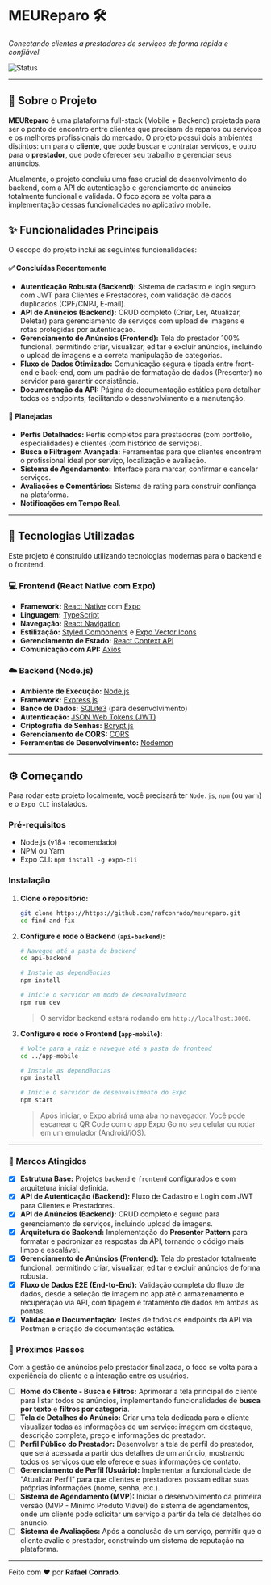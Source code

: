 # MEUReparo 🛠️

_Conectando clientes a prestadores de serviços de forma rápida e confiável._

![Status](https://img.shields.io/badge/Status-Em%20desenvolvimento-yellow)

---

## 📝 Sobre o Projeto

**MEUReparo** é uma plataforma full-stack (Mobile + Backend) projetada para ser o ponto de encontro entre clientes que precisam de reparos ou serviços e os melhores profissionais do mercado. O projeto possui dois ambientes distintos: um para o **cliente**, que pode buscar e contratar serviços, e outro para o **prestador**, que pode oferecer seu trabalho e gerenciar seus anúncios.

Atualmente, o projeto concluiu uma fase crucial de desenvolvimento do backend, com a API de autenticação e gerenciamento de anúncios totalmente funcional e validada. O foco agora se volta para a implementação dessas funcionalidades no aplicativo mobile.

## ✨ Funcionalidades Principais

O escopo do projeto inclui as seguintes funcionalidades:

#### ✅ Concluídas Recentemente

- **Autenticação Robusta (Backend):** Sistema de cadastro e login seguro com JWT para Clientes e Prestadores, com validação de dados duplicados (CPF/CNPJ, E-mail).
- **API de Anúncios (Backend):** CRUD completo (Criar, Ler, Atualizar, Deletar) para gerenciamento de serviços com upload de imagens e rotas protegidas por autenticação.
- **Gerenciamento de Anúncios (Frontend):** Tela do prestador 100% funcional, permitindo criar, visualizar, editar e excluir anúncios, incluindo o upload de imagens e a correta manipulação de categorias.
- **Fluxo de Dados Otimizado:** Comunicação segura e tipada entre front-end e back-end, com um padrão de formatação de dados (Presenter) no servidor para garantir consistência.
- **Documentação da API:** Página de documentação estática para detalhar todos os endpoints, facilitando o desenvolvimento e a manutenção.

#### 📝 Planejadas

- **Perfis Detalhados:** Perfis completos para prestadores (com portfólio, especialidades) e clientes (com histórico de serviços).
- **Busca e Filtragem Avançada:** Ferramentas para que clientes encontrem o profissional ideal por serviço, localização e avaliação.
- **Sistema de Agendamento:** Interface para marcar, confirmar e cancelar serviços.
- **Avaliações e Comentários:** Sistema de rating para construir confiança na plataforma.
- **Notificações em Tempo Real**.

---

## 🚀 Tecnologias Utilizadas

Este projeto é construído utilizando tecnologias modernas para o backend e o frontend.

### 💻 Frontend (React Native com Expo)

- **Framework:** [React Native](https://reactnative.dev/) com [Expo](https://expo.dev/)
- **Linguagem:** [TypeScript](https://www.typescriptlang.org/)
- **Navegação:** [React Navigation](https://reactnavigation.org/)
- **Estilização:** [Styled Components](https://styled-components.com/) e [Expo Vector Icons](https://docs.expo.dev/guides/icons/)
- **Gerenciamento de Estado:** [React Context API](https://react.dev/learn/passing-data-deeply-with-context)
- **Comunicação com API:** [Axios](https://axios-http.com/)

### ☁️ Backend (Node.js)

- **Ambiente de Execução:** [Node.js](https://nodejs.org/en/)
- **Framework:** [Express.js](https://expressjs.com/pt-br/)
- **Banco de Dados:** [SQLite3](https://www.sqlite.org/index.html) (para desenvolvimento)
- **Autenticação:** [JSON Web Tokens (JWT)](https://jwt.io/)
- **Criptografia de Senhas:** [Bcrypt.js](https://github.com/dcodeIO/bcrypt.js)
- **Gerenciamento de CORS:** [CORS](https://github.com/expressjs/cors)
- **Ferramentas de Desenvolvimento:** [Nodemon](https://nodemon.io/)

---

## ⚙️ Começando

Para rodar este projeto localmente, você precisará ter `Node.js`, `npm` (ou `yarn`) e o `Expo CLI` instalados.

### Pré-requisitos

- Node.js (v18+ recomendado)
- NPM ou Yarn
- Expo CLI: `npm install -g expo-cli`

### Instalação

1.  **Clone o repositório:**

    ```bash
    git clone https://https://github.com/rafconrado/meureparo.git
    cd find-and-fix
    ```

2.  **Configure e rode o Backend (`api-backend`):**

    ```bash
    # Navegue até a pasta do backend
    cd api-backend

    # Instale as dependências
    npm install

    # Inicie o servidor em modo de desenvolvimento
    npm run dev
    ```

    > O servidor backend estará rodando em `http://localhost:3000`.

3.  **Configure e rode o Frontend (`app-mobile`):**

    ```bash
    # Volte para a raiz e navegue até a pasta do frontend
    cd ../app-mobile

    # Instale as dependências
    npm install

    # Inicie o servidor de desenvolvimento do Expo
    npm start
    ```

    > Após iniciar, o Expo abrirá uma aba no navegador. Você pode escanear o QR Code com o app Expo Go no seu celular ou rodar em um emulador (Android/iOS).

---

### 🎯 Marcos Atingidos

- [x] **Estrutura Base:** Projetos `backend` e `frontend` configurados e com arquitetura inicial definida.
- [x] **API de Autenticação (Backend):** Fluxo de Cadastro e Login com JWT para Clientes e Prestadores.
- [x] **API de Anúncios (Backend):** CRUD completo e seguro para gerenciamento de serviços, incluindo upload de imagens.
- [x] **Arquitetura do Backend:** Implementação do **Presenter Pattern** para formatar e padronizar as respostas da API, tornando o código mais limpo e escalável.
- [x] **Gerenciamento de Anúncios (Frontend):** Tela do prestador totalmente funcional, permitindo criar, visualizar, editar e excluir anúncios de forma robusta.
- [x] **Fluxo de Dados E2E (End-to-End):** Validação completa do fluxo de dados, desde a seleção de imagem no app até o armazenamento e recuperação via API, com tipagem e tratamento de dados em ambas as pontas.
- [x] **Validação e Documentação:** Testes de todos os endpoints da API via Postman e criação de documentação estática.

### 🚀 Próximos Passos

Com a gestão de anúncios pelo prestador finalizada, o foco se volta para a experiência do cliente e a interação entre os usuários.

- [ ] **Home do Cliente - Busca e Filtros:** Aprimorar a tela principal do cliente para listar todos os anúncios, implementando funcionalidades de **busca por texto** e **filtros por categoria**.
- [ ] **Tela de Detalhes do Anúncio:** Criar uma tela dedicada para o cliente visualizar todas as informações de um serviço: imagem em destaque, descrição completa, preço e informações do prestador.
- [ ] **Perfil Público do Prestador:** Desenvolver a tela de perfil do prestador, que será acessada a partir dos detalhes de um anúncio, mostrando todos os serviços que ele oferece e suas informações de contato.
- [ ] **Gerenciamento de Perfil (Usuário):** Implementar a funcionalidade de "Atualizar Perfil" para que clientes e prestadores possam editar suas próprias informações (nome, senha, etc.).
- [ ] **Sistema de Agendamento (MVP):** Iniciar o desenvolvimento da primeira versão (MVP - Mínimo Produto Viável) do sistema de agendamentos, onde um cliente pode solicitar um serviço a partir da tela de detalhes do anúncio.
- [ ] **Sistema de Avaliações:** Após a conclusão de um serviço, permitir que o cliente avalie o prestador, construindo um sistema de reputação na plataforma.

---

Feito com ❤️ por **Rafael Conrado**.
